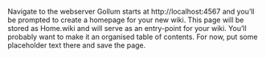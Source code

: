 Navigate to the webserver Gollum starts at http://localhost:4567 and you’ll be prompted to create a homepage for your new wiki. This page will be stored as Home.wiki and will serve as an entry-point for your wiki. You’ll probably want to make it an organised table of contents. For now, put some placeholder text there and save the page.
